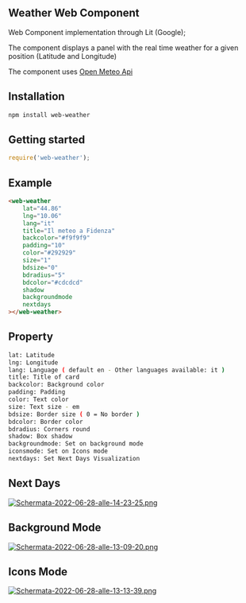 ## Weather Web Component

Web Component implementation through Lit (Google);

The component displays a panel with the real time weather for a given position (Latitude and Longitude)

The component uses [Open Meteo Api](https://open-meteo.com)

## Installation

```bash
npm install web-weather
```

## Getting started

```js
require('web-weather');
```

## Example

```html
<web-weather 
    lat="44.86"
    lng="10.06" 
    lang="it"
    title="Il meteo a Fidenza"
    backcolor="#f9f9f9" 
    padding="10" 
    color="#292929"
    size="1" 
    bdsize="0"
    bdradius="5" 
    bdcolor="#cdcdcd"
    shadow
    backgroundmode
    nextdays
></web-weather>
```

## Property
```bash
lat: Latitude
lng: Longitude
lang: Language ( default en - Other languages ​​available: it )
title: Title of card
backcolor: Background color
padding: Padding
color: Text color
size: Text size - em
bdsize: Border size ( 0 = No border )
bdcolor: Border color
bdradius: Corners round
shadow: Box shadow
backgroundmode: Set on background mode
iconsmode: Set on Icons mode
nextdays: Set Next Days Visualization
```

## Next Days
[![Schermata-2022-06-28-alle-14-23-25.png](https://i.postimg.cc/ZRJpMM67/Schermata-2022-06-28-alle-14-23-25.png)](https://postimg.cc/94ND418Z)

## Background Mode
[![Schermata-2022-06-28-alle-13-09-20.png](https://i.postimg.cc/YC3GFVf3/Schermata-2022-06-28-alle-13-09-20.png)](https://postimg.cc/zyyGZxQb)

## Icons Mode
[![Schermata-2022-06-28-alle-13-13-39.png](https://i.postimg.cc/25ydTvwg/Schermata-2022-06-28-alle-13-13-39.png)](https://postimg.cc/qtfCvNWG)